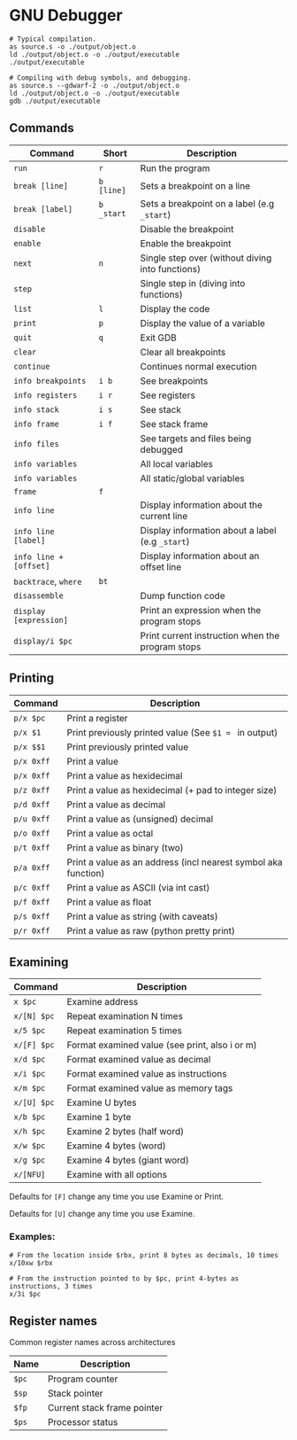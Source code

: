 # GNU Debugger

```shell
# Typical compilation.
as source.s -o ./output/object.o
ld ./output/object.o -o ./output/executable
./output/executable

# Compiling with debug symbols, and debugging.
as source.s --gdwarf-2 -o ./output/object.o
ld ./output/object.o -o ./output/executable
gdb ./output/executable
```

## Commands

| Command                | Short      | Description                                      |
| ---------------------- | ---------- | ------------------------------------------------ |
| `run`                  | `r`        | Run the program                                  |
| `break [line]`         | `b [line]` | Sets a breakpoint on a line                      |
| `break [label]`        | `b _start` | Sets a breakpoint on a label (e.g `_start`)      |
| `disable`              |            | Disable the breakpoint                           |
| `enable`               |            | Enable the breakpoint                            |
| `next`                 | `n`        | Single step over (without diving into functions) |
| `step`                 |            | Single step in (diving into functions)           |
| `list`                 | `l`        | Display the code                                 |
| `print`                | `p`        | Display the value of a variable                  |
| `quit`                 | `q`        | Exit GDB                                         |
| `clear`                |            | Clear all breakpoints                            |
| `continue`             |            | Continues normal execution                       |
| `info breakpoints`     | `i b`      | See breakpoints                                  |
| `info registers`       | `i r`      | See registers                                    |
| `info stack`           | `i s`      | See stack                                        |
| `info frame`           | `i f`      | See stack frame                                  |
| `info files`           |            | See targets and files being debugged             |
| `info variables`       |            | All local variables                              |
| `info variables`       |            | All static/global variables                      |
| `frame`                | `f`        |                                                  |
| `info line`            |            | Display information about the current line       |
| `info line [label]`    |            | Display information about a label (e.g `_start`) |
| `info line +[offset]`  |            | Display information about an offset line         |
| `backtrace`, `where`   | `bt`       |                                                  |
| `disassemble`          |            | Dump function code                               |
| `display [expression]` |            | Print an expression when the program stops       |
| `display/i $pc`        |            | Print current instruction when the program stops |

## Printing

| Command    | Description                                                    |
| ---------- | -------------------------------------------------------------- |
| `p/x $pc`  | Print a register                                               |
| `p/x $1`   | Print previously printed value (See `$1 = ` in output)         |
| `p/x $$1`  | Print previously printed value                                 |
| `p/x 0xff` | Print a value                                                  |
| `p/x 0xff` | Print a value as hexidecimal                                   |
| `p/z 0xff` | Print a value as hexidecimal (+ pad to integer size)           |
| `p/d 0xff` | Print a value as decimal                                       |
| `p/u 0xff` | Print a value as (unsigned) decimal                            |
| `p/o 0xff` | Print a value as octal                                         |
| `p/t 0xff` | Print a value as binary (two)                                  |
| `p/a 0xff` | Print a value as an address (incl nearest symbol aka function) |
| `p/c 0xff` | Print a value as ASCII (via int cast)                          |
| `p/f 0xff` | Print a value as float                                         |
| `p/s 0xff` | Print a value as string (with caveats)                         |
| `p/r 0xff` | Print a value as raw (python pretty print)                     |

## Examining

| Command     | Description                                    |
| ----------- | ---------------------------------------------- |
| `x $pc`     | Examine address                                |
| `x/[N] $pc` | Repeat examination N times                     |
| `x/5 $pc`   | Repeat examination 5 times                     |
| `x/[F] $pc` | Format examined value (see print, also i or m) |
| `x/d $pc`   | Format examined value as decimal               |
| `x/i $pc`   | Format examined value as instructions          |
| `x/m $pc`   | Format examined value as memory tags           |
| `x/[U] $pc` | Examine U bytes                                |
| `x/b $pc`   | Examine 1 byte                                 |
| `x/h $pc`   | Examine 2 bytes (half word)                    |
| `x/w $pc`   | Examine 4 bytes (word)                         |
| `x/g $pc`   | Examine 4 bytes (giant word)                   |
| `x/[NFU]`   | Examine with all options                       |

Defaults for `[F]` change any time you use Examine or Print.

Defaults for `[U]` change any time you use Examine.

### Examples:

```shell
# From the location inside $rbx, print 8 bytes as decimals, 10 times
x/10xw $rbx

# From the instruction pointed to by $pc, print 4-bytes as instructions, 3 times
x/3i $pc
```

## Register names

Common register names across architectures

| Name  | Description                 |
| ----- | --------------------------- |
| `$pc` | Program counter             |
| `$sp` | Stack pointer               |
| `$fp` | Current stack frame pointer |
| `$ps` | Processor status            |
